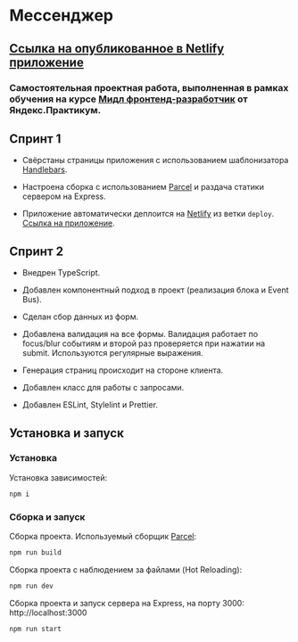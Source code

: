 # Мессенджер
## [Ссылка на oпубликованное в Netlify приложение](https://famous-sherbet-f653e5.netlify.app)

### Самостоятельная проектная работа, выполненная в рамках обучения на курсе [Мидл фронтенд-разработчик](https://praktikum.yandex.ru/middle-frontend/) от Яндекс.Практикум.

## Спринт 1

* Свёрстаны  страницы приложения с использованием шаблонизатора [Handlebars](https://handlebarsjs.com/).

* Настроена сборка с использованием [Parcel](https://parceljs.org/) и раздача статики сервером на Express.

* Приложение автоматически деплоится на [Netlify](https://www.netlify.com/) из ветки `deploy`. [Ссылка на приложение](https://famous-sherbet-f653e5.netlify.app).

## Спринт 2

* Внедрен TypeScript.

* Добавлен компонентный подход в проект (реализация блока и Event Bus).

* Сделан сбор данных из форм.

* Добавлена валидация на все формы. Валидация работает по focus/blur событиям и второй раз проверяется при нажатии на submit. Используются регулярные выражения.

* Генерация страниц происходит на стороне клиента.

* Добавлен класс для работы с запросами.

* Добавлен ESLint, Stylelint и Prettier.

## Установка и запуск

### Установка

Установка зависимостей:

```bash
npm i
```

### Сборка и запуск

Сборка проекта. Используемый сборщик [Parcel](https://parceljs.org/):

```bash
npm run build
```

Сборка проекта с наблюдением за файлами (Hot Reloading):

```bash
npm run dev
```

Сборка проекта и запуск сервера на Express, на порту 3000: http://localhost:3000

```bash
npm run start
```

